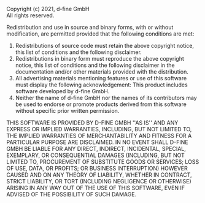 Copyright (c) 2021, d-fine GmbH <br>
All rights reserved.

Redistribution and use in source and binary forms, with or without
modification, are permitted provided that the following conditions are met:
1. Redistributions of source code must retain the above copyright notice, 
this list of conditions and the following disclaimer.
2. Redistributions in binary form must reproduce the above copyright notice, 
this list of conditions and the following disclaimer in the documentation and/or 
other materials provided with the distribution.
3. All advertising materials mentioning features or use of this software must 
display the following acknowledgement: This product includes software developed 
by d-fine GmbH.
4. Neither the name of d-fine GmbH nor the names of its contributors may be 
used to endorse or promote products derived from this software without specific 
prior written permission.

THIS SOFTWARE IS PROVIDED BY D-FINE GMBH ''AS IS'' AND ANY EXPRESS OR IMPLIED WARRANTIES, 
INCLUDING, BUT NOT LIMITED TO, THE IMPLIED WARRANTIES OF MERCHANTABILITY AND FITNESS FOR A 
PARTICULAR PURPOSE ARE DISCLAIMED. IN NO EVENT SHALL D-FINE GMBH BE LIABLE FOR ANY 
DIRECT, INDIRECT, INCIDENTAL, SPECIAL, EXEMPLARY, OR CONSEQUENTIAL DAMAGES (INCLUDING, BUT 
NOT LIMITED TO, PROCUREMENT OF SUBSTITUTE GOODS OR SERVICES; LOSS OF USE, DATA, OR PROFITS; 
OR BUSINESS INTERRUPTION) HOWEVER CAUSED AND ON ANY THEORY OF LIABILITY, WHETHER IN CONTRACT, 
STRICT LIABILITY, OR TORT (INCLUDING NEGLIGENCE OR OTHERWISE) ARISING IN ANY WAY OUT OF THE 
USE OF THIS SOFTWARE, EVEN IF ADVISED OF THE POSSIBILITY OF SUCH DAMAGE.